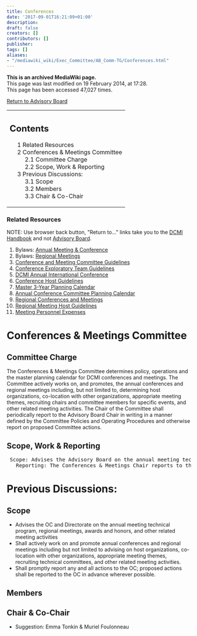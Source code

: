 ```yaml
---
title: Conferences
date: '2017-09-01T16:21:09+01:00'
description: 
draft: false
creators: []
contributors: []
publisher: 
tags: []
aliases:
- "/mediawiki_wiki/Exec_Committee/AB_Comm-TG/Conferences.html"
---
```


 **This is an archived MediaWiki page.**  
This page was last modified on 19 February 2014, at 17:28.  
This page has been accessed 47,027 times.

[Return to Advisory Board](/mediawiki_wiki/Exec_Committee/AB_Comm-TG "Exec Committee/AB Comm-TG")

<table id="toc" class="toc">
  <tr>
    <td>
      <div id="toctitle">
        <h2>Contents</h2>
      </div>
      <ul>
        <li class="toclevel-1 tocsection-1"><a href="#Related_Resources"><span class="tocnumber">1</span> <span class="toctext">Related Resources</span></a></li>
        <li class="toclevel-1 tocsection-2">
          <a href="#Conferences_.26_Meetings_Committee"><span class="tocnumber">2</span> <span class="toctext">Conferences &amp; Meetings Committee</span></a>
          <ul>
            <li class="toclevel-2 tocsection-3"><a href="#Committee_Charge"><span class="tocnumber">2.1</span> <span class="toctext">Committee Charge</span></a></li>
            <li class="toclevel-2 tocsection-4"><a href="#Scope.2C_Work_.26_Reporting"><span class="tocnumber">2.2</span> <span class="toctext">Scope, Work &amp; Reporting</span></a></li>
          </ul>
        </li>
        <li class="toclevel-1 tocsection-5">
          <a href="#Previous_Discussions:"><span class="tocnumber">3</span> <span class="toctext">Previous Discussions:</span></a>
          <ul>
            <li class="toclevel-2 tocsection-6"><a href="#Scope"><span class="tocnumber">3.1</span> <span class="toctext">Scope</span></a></li>
            <li class="toclevel-2 tocsection-7"><a href="#Members"><span class="tocnumber">3.2</span> <span class="toctext">Members</span></a></li>
            <li class="toclevel-2 tocsection-8"><a href="#Chair_.26_Co-Chair"><span class="tocnumber">3.3</span> <span class="toctext">Chair &amp; Co-Chair</span></a></li>
          </ul>
        </li>
      </ul>
    </td>
  </tr>
</table>


### Related Resources 

NOTE: Use browser back button, "Return to..." links take you to the [DCMI Handbook](/mediawiki_wiki/DCMI_Handbook "DCMI Handbook") and not [Advisory Board](/mediawiki_wiki/Exec_Committee/AB_Comm-TG "Exec Committee/AB Comm-TG").

1. Bylaws: [Annual Meeting & Conference](http://dublincore.org/about/bylaws/index.shtml#article4d)
2. Bylaws: [Regional Meetings](http://dublincore.org/about/bylaws/index.shtml#article4e)
3. [Conference and Meeting Committee Guidelines](/mediawiki_wiki/DCMI_Handbook/Conference_Guidelines/Steering_Committee "DCMI Handbook/Conference Guidelines/Steering Committee")
4. [Conference Exploratory Team Guidelines](/mediawiki_wiki/DCMI_Handbook/Conference_Guidelines/Exploratory_Team_Guidelines "DCMI Handbook/Conference Guidelines/Exploratory Team Guidelines")
5. [DCMI Annual International Conference](/mediawiki_wiki/DCMI_Handbook/Int_Conf "DCMI Handbook/Int Conf")
  1. [Conference Host Guidelines](/index.php?title=DCMI_Handbook/Int_Conf/Host_Guidelines&action=edit&redlink=1 "DCMI Handbook/Int Conf/Host Guidelines (page does not exist)")
  2. [Master 3-Year Planning Calendar](/mediawiki_wiki/DCMI_Handbook/Int_Conf/Master_Calendar "DCMI Handbook/Int Conf/Master Calendar")
  3. [Annual Conference Committee Planning Calendar](/mediawiki_wiki/DCMI_Handbook/Int_Conf/Annual_Meeting "DCMI Handbook/Int Conf/Annual Meeting")
6. [Regional Conferences and Meetings](/mediawiki_wiki/DCMI_Handbook/Reg_Conf "DCMI Handbook/Reg Conf")
  1. [Regional Meeting Host Guidelines](/mediawiki_wiki/DCMI_Handbook/Reg_Conf/Host_Guidelines "DCMI Handbook/Reg Conf/Host Guidelines")
7. [Meeting Personnel Expenses](/mediawiki_wiki/DCMI_Handbook/Conference_Guidelines/Personnel_Support "DCMI Handbook/Conference Guidelines/Personnel Support")

# Conferences & Meetings Committee 

## Committee Charge

The Conferences & Meetings Committee determines policy, operations and the master planning calendar for DCMI conferences and meetings. The Committee actively works on, and promotes, the annual conferences and regional meetings including, but not limited to, determining host organizations, co-location with other organizations, appropriate meeting themes, recruiting chairs and committee members for specific events, and other related meeting activities. The Chair of the Committee shall periodically report to the Advisory Board Chair in writing in a manner defined by the Committee Policies and Operating Procedures and otherwise report on proposed Committee actions.

## Scope, Work & Reporting
<pre> Scope: Advises the Advisory Board on the annual meeting technical program, regional meetings, awards and honors, and other related meeting activities.'
   Reporting: The Conferences &amp; Meetings Chair reports to the Advisory Board Chair in a manner set out in the Board Policies &amp; Procedures 
</pre>

# Previous Discussions:

## Scope 

- Advises the OC and Directorate on the annual meeting technical program, regional meetings, awards and honors, and other related meeting activities
- Shall actively work on and promote annual conferences and regional meetings including but not limited to advising on host organizations, co-location with other organizations, appropriate meeting themes, recruiting technical committees, and other related meeting activities.
- Shall promptly report any and all actions to the OC; proposed actions shall be reported to the OC in advance wherever possible.

## Members 

## Chair & Co-Chair 

- Suggestion: Emma Tonkin & Muriel Foulonneau

